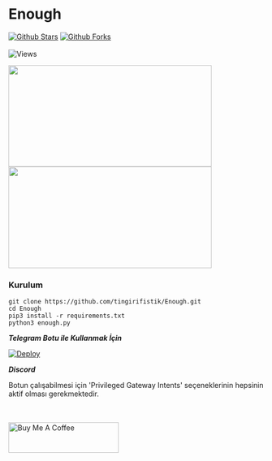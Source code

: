 # Enough
[![Github Stars](https://img.shields.io/github/stars/tingirifistik/Enough)]()
[![Github Forks](https://img.shields.io/github/forks/tingirifistik/Enough)]() 
<br><br>
![Views](https://profile-counter.glitch.me/Enough/count.svg)

<img src=https://user-images.githubusercontent.com/51286195/209442243-29f58205-d8f7-4757-8789-ce3ceab61752.png height="200px" width="400px"/>
<img src=https://user-images.githubusercontent.com/51286195/209442235-7069b8e7-b3f3-4b70-82cb-a86014836be0.png height="200px" width="400px"/>


### Kurulum

```console
git clone https://github.com/tingirifistik/Enough.git
cd Enough
pip3 install -r requirements.txt
python3 enough.py
```
***Telegram Botu ile Kullanmak İçin***

[![Deploy](https://www.herokucdn.com/deploy/button.svg)](https://heroku.com/deploy?template=https://github.com/tingirifistik/Enough)

***Discord***

Botun çalışabilmesi için 'Privileged Gateway Intents' seçeneklerinin hepsinin aktif olması gerekmektedir.

<br><br>
<a href="https://www.buymeacoffee.com/tingirifistik" target="_blank"><img src="https://cdn.buymeacoffee.com/buttons/v2/default-yellow.png" alt="Buy Me A Coffee" style="height: 60px !important;width: 217px !important;" ></a>
